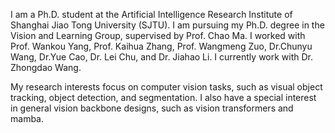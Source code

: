 I am a Ph.D. student at the Artificial Intelligence Research Institute of Shanghai Jiao Tong University (SJTU). I am pursuing my Ph.D. degree in the Vision and Learning Group, supervised by Prof. Chao Ma. I worked with Prof. Wankou Yang, Prof. Kaihua Zhang, Prof. Wangmeng Zuo, Dr.Chunyu Wang, Dr.Yue Cao, Dr. Lei Chu, and Dr. Jiahao Li. I currently work with Dr. Zhongdao Wang.

My research interests focus on computer vision tasks, such as visual object tracking, object detection, and segmentation. I also have a special interest in general vision backbone designs, such as vision transformers and mamba.


